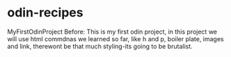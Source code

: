 # odin-recipes
MyFirstOdinProject
Before: This is my first odin project, in this project we will use 
html commdnas we learned so far, like h and p, boiler plate, images and link,
 therewont be that much styling-its going to be brutalist. 
